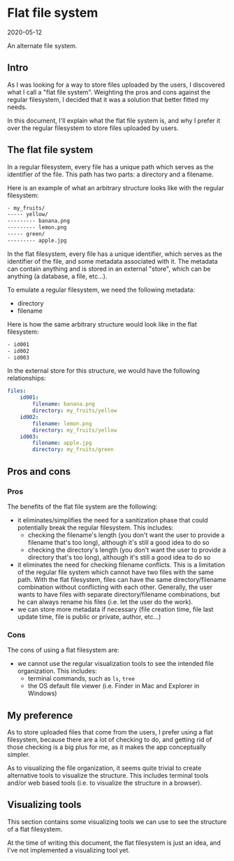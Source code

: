 Flat file system
===============
2020-05-12



An alternate file system.



Intro
--------

As I was looking for a way to store files uploaded by the users, I discovered what I call a "flat file system".
Weighting the pros and cons against the regular filesystem, I decided that it was a solution that better fitted my needs.

In this document, I'll explain what the flat file system is, and why I prefer it over the regular filesystem to store files
uploaded by users.



The flat file system
-----------

In a regular filesystem, every file has a unique path which serves as the identifier of the file.
This path has two parts: a directory and a filename.


Here is an example of what an arbitrary structure looks like with the regular filesystem:

```txt
- my_fruits/
----- yellow/
--------- banana.png
--------- lemon.png
----- green/
--------- apple.jpg
```



In the flat filesystem, every file has a unique identifier, which serves as the identifier of the file, and some metadata associated with it.
The metadata can contain anything and is stored in an external "store", which can be anything (a database, a file, etc...).


To emulate a regular filesystem, we need the following metadata:
- directory 
- filename

Here is how the same arbitrary structure would look like in the flat filesystem:

```txt
- id001
- id002
- id003
```

In the external store for this structure, we would have the following relationships:

```yaml
files:
    id001:
        filename: banana.png
        directory: my_fruits/yellow
    id002:
        filename: lemon.png
        directory: my_fruits/yellow
    id003:
        filename: apple.jpg
        directory: my_fruits/green
``` 



Pros and cons
---------


### Pros


The benefits of the flat file system are the following:

- it eliminates/simplifies the need for a sanitization phase that could potentially break the regular filesystem.
    This includes: 
    - checking the filename's length (you don't want the user to provide a filename that's too long), although it's still a good idea to do so
    - checking the directory's length (you don't want the user to provide a directory that's too long), although it's still a good idea to do so
- it eliminates the need for checking filename conflicts.
    This is a limitation of the regular file system which cannot have two files with the same path.
    With the flat filesystem, files can have the same directory/filename combination without conflicting with each other.
    Generally, the user wants to have files with separate directory/filename combinations, but he can always rename his files (i.e. let the user do the work). 
- we can store more metadata if necessary (file creation time, file last update time, file is public or private, author, etc...)



### Cons

The cons of using a flat filesystem are:

- we cannot use the regular visualization tools to see the intended file organization.
    This includes:
    - terminal commands, such as `ls`, `tree`
    - the OS default file viewer (i.e. Finder in Mac and Explorer in Windows)



My preference
----------

As to store uploaded files that come from the users, I prefer using a flat filesystem, because there are a lot of checking to do,
and getting rid of those checking is a big plus for me, as it makes the app conceptually simpler. 

As to visualizing the file organization, it seems quite trivial to create alternative tools to visualize the structure.
This includes terminal tools and/or web based tools (i.e. to visualize the structure in a browser).






Visualizing tools
-------

This section contains some visualizing tools we can use to see the structure of a flat filesystem. 

At the time of writing this document, the flat filesystem is just an idea, and I've not implemented a visualizing tool yet.




 






